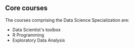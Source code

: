 ## Core courses
The courses comprising the Data Science Specialization are:
* Data Scientist's toolbox
* R Programming 
* Exploratory Data Analysis
